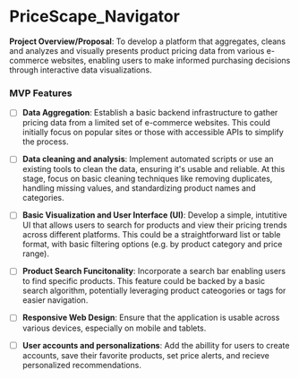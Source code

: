 # PriceScape_Navigator


<b>Project Overview/Proposal</b>: To develop a platform that aggregates, cleans and analyzes and visually presents product pricing data from various e-commerce websites, enabling users to make informed purchasing decisions through interactive data visualizations.


### MVP Features 
- [ ] <b>Data Aggregation</b>: Establish a basic backend infrastructure to gather pricing data from a limited set of e-commerce websites. This could initially focus on popular sites or those with accessible APIs to simplify the process.
- [ ] <b>Data cleaning and analysis</b>: Implement automated scripts or use an existing tools to clean the data, ensuring it's usable and reliable. At this stage, focus on basic cleaning techniques like removing duplicates, handling missing values, and standardizing product names and categories.
- [ ] <b>Basic Visualization and User Interface (UI)</b>: Develop a simple, intutitive UI that allows users to search for products and view their pricing trends across different platforms. This could be a straightforward list or table format, with basic filtering options (e.g. by product category and price range).
- [ ] <b>Product Search Funcitonality</b>: Incorporate a search bar enabling users to find specific products. This feature could be backed by a basic search algorithm, potentially leveraging product cateogories or tags for easier navigation.
- [ ] <b>Responsive Web Design</b>: Ensure that the application is usable across various devices, especially on mobile and tablets.
- [ ] <b>User accounts and personalizations</b>: Add the abillity for users to create accounts, save their favorite products, set price alerts, and recieve personalized recommendations.


